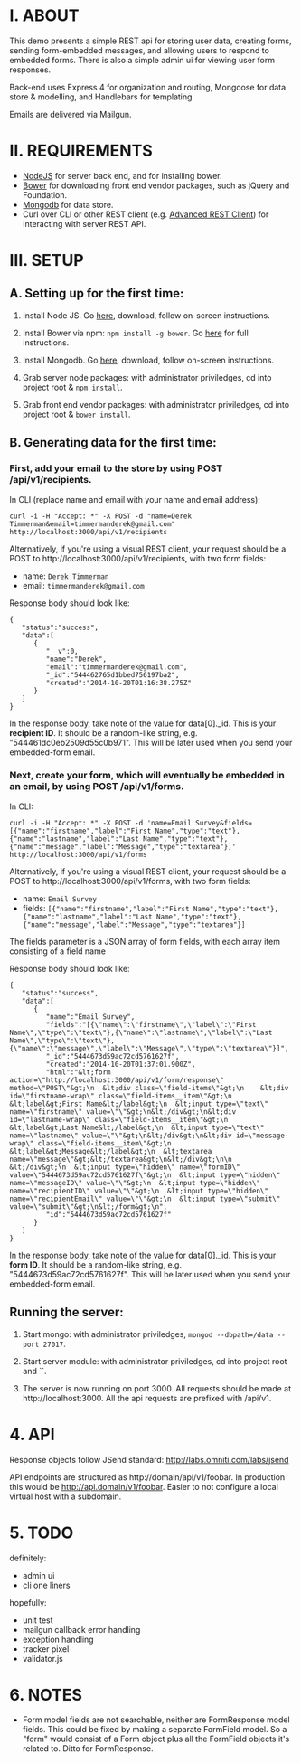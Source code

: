 # I. ABOUT

This demo presents a simple REST api for storing user data, creating forms, sending form-embedded messages, and allowing users to respond to embedded forms. There is also a simple admin ui for viewing user form responses.

Back-end uses Express 4 for organization and routing, Mongoose for data store & modelling, and Handlebars for templating.

Emails are delivered via Mailgun.

# II. REQUIREMENTS

* [NodeJS](http://nodejs.org/) for server back end, and for installing bower.
* [Bower](http://bower.io/) for downloading front end vendor packages, such as jQuery and Foundation.
* [Mongodb](http://www.mongodb.org/) for data store.
* Curl over CLI or other REST client (e.g. [Advanced REST Client](https://chrome.google.com/webstore/detail/advanced-rest-client/hgmloofddffdnphfgcellkdfbfbjeloo?hl=en-US)) for interacting with server REST API.

# III. SETUP

## A. Setting up for the first time:

1. Install Node JS. Go [here](http://nodejs.org/download/), download, follow on-screen instructions.

2. Install Bower via npm: `npm install -g bower`. Go [here](http://bower.io/#install-bower) for full instructions.

3. Install Mongodb. Go [here](http://www.mongodb.org/downloads), download, follow on-screen instructions.

4. Grab server node packages: with administrator priviledges, cd into project root & `npm install`.

5. Grab front end vendor packages: with administrator priviledges, cd into project root & `bower install`.

## B. Generating data for the first time:

### First, add your email to the store by using POST /api/v1/recipients.

In CLI (replace name and email with your name and email address):
```
curl -i -H "Accept: *" -X POST -d "name=Derek Timmerman&email=timmermanderek@gmail.com" http://localhost:3000/api/v1/recipients
```

Alternatively, if you're using a visual REST client, your request should be a POST to http://localhost:3000/api/v1/recipients, with two form fields:
* name: `Derek Timmerman`
* email: `timmermanderek@gmail.com`

Response body should look like:
```
{
   "status":"success",
   "data":[
      {
         "__v":0,
         "name":"Derek",
         "email":"timmermanderek@gmail.com",
         "_id":"544462765d1bbed756197ba2",
         "created":"2014-10-20T01:16:38.275Z"
      }
   ]
}
```

In the response body, take note of the value for data[0]._id. This is your __recipient ID__. It should be a random-like string, e.g. "544461dc0eb2509d55c0b971". This will be later used when you send your embedded-form email.

### Next, create your form, which will eventually be embedded in an email, by using POST /api/v1/forms.

In CLI:
```
curl -i -H "Accept: *" -X POST -d 'name=Email Survey&fields=[{"name":"firstname","label":"First Name","type":"text"},{"name":"lastname","label":"Last Name","type":"text"},{"name":"message","label":"Message","type":"textarea"}]' http://localhost:3000/api/v1/forms
```

Alternatively, if you're using a visual REST client, your request should be a POST to http://localhost:3000/api/v1/forms, with two form fields:
* name: `Email Survey`
* fields: `[{"name":"firstname","label":"First Name","type":"text"},{"name":"lastname","label":"Last Name","type":"text"},{"name":"message","label":"Message","type":"textarea"}]`

The fields parameter is a JSON array of form fields, with each array item consisting of a field name

Response body should look like:

```
{
   "status":"success",
   "data":[
      {
         "name":"Email Survey",
         "fields":"[{\"name\":\"firstname\",\"label\":\"First Name\",\"type\":\"text\"},{\"name\":\"lastname\",\"label\":\"Last Name\",\"type\":\"text\"},{\"name\":\"message\",\"label\":\"Message\",\"type\":\"textarea\"}]",
         "_id":"5444673d59ac72cd5761627f",
         "created":"2014-10-20T01:37:01.900Z",
         "html":"&lt;form action=\"http://localhost:3000/api/v1/form/response\" method=\"POST\"&gt;\n  &lt;div class=\"field-items\"&gt;\n    &lt;div id=\"firstname-wrap\" class=\"field-items__item\"&gt;\n  &lt;label&gt;First Name&lt;/label&gt;\n  &lt;input type=\"text\" name=\"firstname\" value=\"\"&gt;\n&lt;/div&gt;\n&lt;div id=\"lastname-wrap\" class=\"field-items__item\"&gt;\n  &lt;label&gt;Last Name&lt;/label&gt;\n  &lt;input type=\"text\" name=\"lastname\" value=\"\"&gt;\n&lt;/div&gt;\n&lt;div id=\"message-wrap\" class=\"field-items__item\"&gt;\n  &lt;label&gt;Message&lt;/label&gt;\n  &lt;textarea name=\"message\"&gt;&lt;/textarea&gt;\n&lt;/div&gt;\n\n  &lt;/div&gt;\n  &lt;input type=\"hidden\" name=\"formID\" value=\"5444673d59ac72cd5761627f\"&gt;\n  &lt;input type=\"hidden\" name=\"messageID\" value=\"\"&gt;\n  &lt;input type=\"hidden\" name=\"recipientID\" value=\"\"&gt;\n  &lt;input type=\"hidden\" name=\"recipientEmail\" value=\"\"&gt;\n  &lt;input type=\"submit\" value=\"submit\"&gt;\n&lt;/form&gt;\n",
         "id":"5444673d59ac72cd5761627f"
      }
   ]
}
```

In the response body, take note of the value for data[0]._id. This is your __form ID__. It should be a random-like string, e.g. "5444673d59ac72cd5761627f". This will be later used when you send your embedded-form email.

## Running the server:

1. Start mongo: with administrator priviledges, `mongod --dbpath=/data --port 27017`.

2. Start server module: with administrator priviledges, cd into project root and ``.

3. The server is now running on port 3000. All requests should be made at http://localhost:3000. All the api requests are prefixed with /api/v1.

# 4. API

Response objects follow JSend standard: http://labs.omniti.com/labs/jsend

API endpoints are structured as http://domain/api/v1/foobar. In production this would be http://api.domain/v1/foobar. Easier to not configure a local virtual host with a subdomain.

# 5. TODO

definitely:
- admin ui
- cli one liners

hopefully:
- unit test
- mailgun callback error handling
- exception handling
- tracker pixel
- validator.js

# 6. NOTES

- Form model fields are not searchable, neither are FormResponse model fields. This could be fixed by making a separate FormField model. So a "form" would consist of a Form object plus all the FormField objects it's related to. Ditto for FormResponse.

